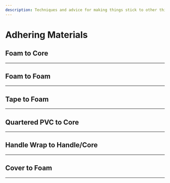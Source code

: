 ```yaml
---
description: Techniques and advice for making things stick to other things.
---
```


# Adhering Materials

## Foam to Core



***

## Foam to Foam



***

## Tape to Foam



***

## Quartered PVC to Core



***

## Handle Wrap to Handle/Core



***

## Cover to Foam



***

